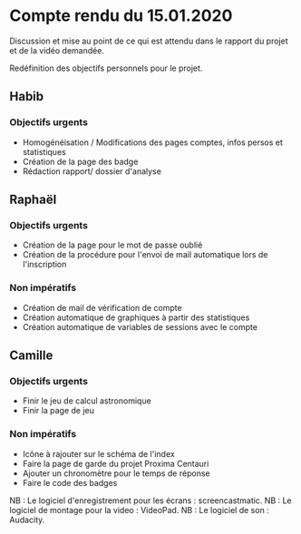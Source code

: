 # Compte rendu du 15.01.2020 #

Discussion et mise au point de ce qui est attendu dans le rapport du projet et de la vidéo demandée. 

Redéfinition des objectifs personnels pour le projet. 

## Habib ##  

### Objectifs urgents ###  

* Homogénéisation / Modifications des pages comptes, infos persos et statistiques
* Création de la page des badge
* Rédaction rapport/ dossier d'analyse

## Raphaël ##  

### Objectifs urgents ###

* Création de la page pour le mot de passe oublié
* Création de la procédure pour l'envoi de mail automatique lors de l'inscription

### Non impératifs ##  

* Création de mail de vérification de compte
* Création automatique de graphiques à partir des statistiques
* Création automatique de variables de sessions avec le compte

## Camille ##  

### Objectifs urgents ###

* Finir le jeu de calcul astronomique
* Finir la page de jeu 

### Non impératifs ###

* Icône à rajouter sur le schéma de l'index
* Faire la page de garde du projet Proxima Centauri
* Ajouter un chronomètre pour le temps de réponse
* Faire le code des badges 

NB : Le logiciel d'enregistrement pour les écrans : screencastmatic. 
NB : Le logiciel de montage pour la video : VideoPad. 
NB : Le logiciel de son : Audacity. 